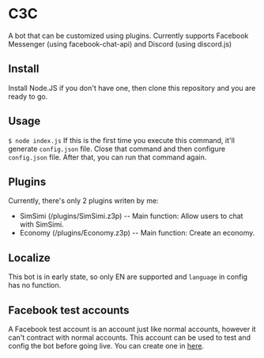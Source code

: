 # C3C
A bot that can be customized using plugins. Currently supports Facebook Messenger (using facebook-chat-api) and Discord (using discord.js)

## Install
Install Node.JS if you don't have one, then clone this repository and you are ready to go.

## Usage
`$ node index.js`
If this is the first time you execute this command, it'll generate `config.json` file. Close that command and then configure `config.json` file.
After that, you can run that command again.

## Plugins
Currently, there's only 2 plugins writen by me: 
- SimSimi (/plugins/SimSimi.z3p)
-- Main function: Allow users to chat with SimSimi.
- Economy (/plugins/Economy.z3p)
-- Main function: Create an economy.

## Localize
This bot is in early state, so only EN are supported and `language` in config has no function.

## Facebook test accounts
A Facebook test account is an account just like normal accounts, however it can't contract with normal accounts. This account can be used to test and config the bot before going live.
You can create one in [here](https://www.facebook.com/whitehat/accounts/).
